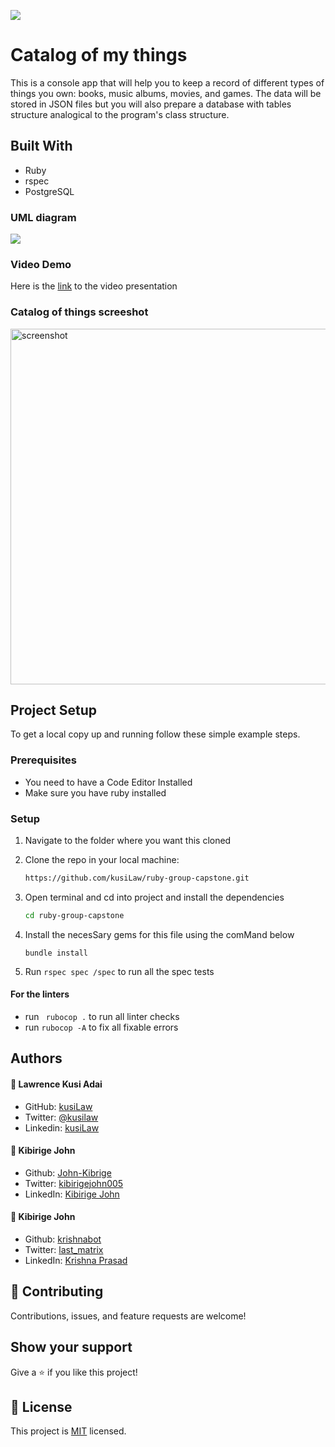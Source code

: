 ![](https://img.shields.io/badge/Microverse-blueviolet)

# Catalog of my things
This is a console app that will help you to keep a record of different types of things you own: books, music albums, movies, and games. The data will be stored in JSON files but you will also prepare a database with tables structure analogical to the program's class structure.

## Built With

- Ruby
- rspec
- PostgreSQL 

### UML diagram
![](https://user-images.githubusercontent.com/84629565/201518943-67483738-265d-4219-a9a1-847d57330dcb.png)

### Video Demo
Here is the [link](https://drive.google.com/file/d/1ZZvgwf0xALd0KErcqiN7tVynog1SeHt6/view?usp=share_link) to the video presentation

### Catalog of things screeshot
<img width="569" alt="screenshot" src="https://user-images.githubusercontent.com/86767187/204066657-809e61b8-9b54-4152-b355-3aeaceee143a.PNG">

## Project Setup

To get a local copy up and running follow these simple example steps.

### Prerequisites

- You need to have a Code Editor Installed
- Make sure you have ruby installed

### Setup

1. Navigate to the folder where you want this cloned
2. Clone the repo in your local machine:

   ```bash
   https://github.com/kusiLaw/ruby-group-capstone.git
   ```

3. Open terminal and cd into project and install the dependencies

   ```bash
   cd ruby-group-capstone
   ```
4. Install the necesSary gems for this file using the comMand below
   ``` 
   bundle install
   ````
4. Run `rspec spec /spec` to run all the spec tests

#### For the linters

- run ` rubocop .` to run all linter checks
- run `rubocop -A` to fix all fixable errors

## Authors

#### 👤 **Lawrence Kusi Adai**

- GitHub: [kusiLaw](https://github.com/kusiLaw)
- Twitter: [@kusilaw](https://twitter.com/kusilaw)
- Linkedin: [kusiLaw](https://kusilaw.github.io/portfolio/#)

#### 👤 **Kibirige John**

- Github: [John-Kibrige](https://github.com/John-Kibirige)
- Twitter: [kibirigejohn005](https://twitter.com/kibirigejohn005)
- LinkedIn: [Kibirige John](https://www.linkedin.com/in/kibirigejohn005/)

#### 👤 **Kibirige John**
- Github: [krishnabot](https://github.com/Krishnabot)
- Twitter: [last_matrix](https://twitter.com/last_matrix)
- LinkedIn: [Krishna Prasad](https://www.linkedin.com/in/krishnabot/)
## 🤝 Contributing

Contributions, issues, and feature requests are welcome!

## Show your support

Give a ⭐️ if you like this project!

## 📝 License

This project is [MIT](./MIT.md) licensed.
